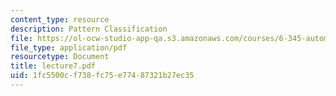 ```yaml
---
content_type: resource
description: Pattern Classification
file: https://ol-ocw-studio-app-qa.s3.amazonaws.com/courses/6-345-automatic-speech-recognition-spring-2003/1fc5500cf738fc75e77487321b27ec35_lecture7.pdf
file_type: application/pdf
resourcetype: Document
title: lecture7.pdf
uid: 1fc5500c-f738-fc75-e774-87321b27ec35
---
```

